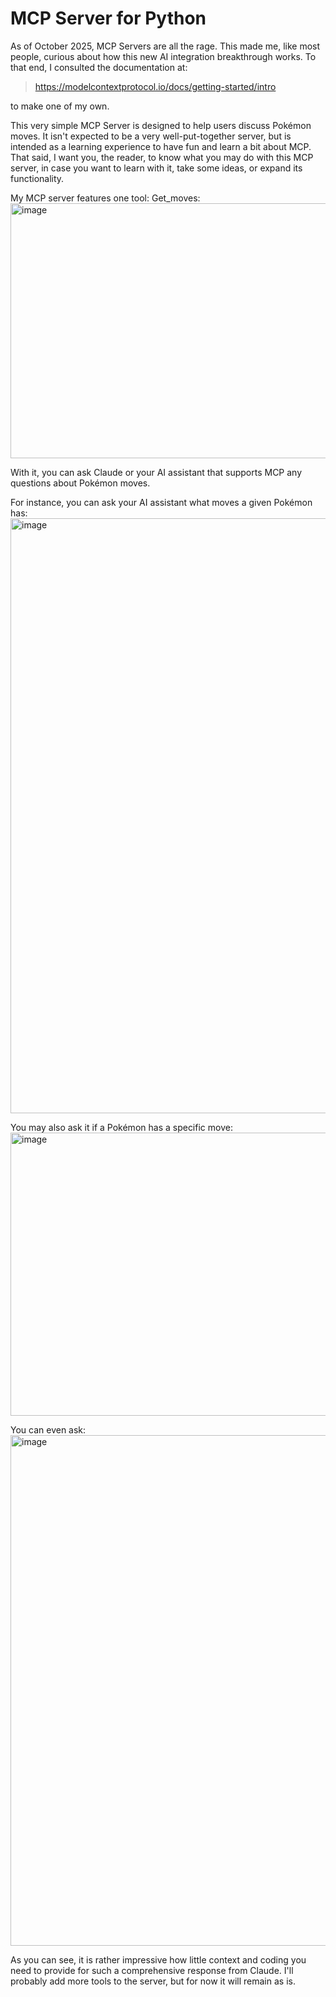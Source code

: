 # MCP Server for Python
As of October 2025, MCP Servers are all the rage. This made me, like most people, curious about how this new AI integration breakthrough works. 
To that end, I consulted the documentation at: 

> https://modelcontextprotocol.io/docs/getting-started/intro

to make one of my own.

This very simple MCP Server is designed to help users discuss Pokémon moves.
It isn't expected to be a very well-put-together server, but is intended as a learning experience to have fun and learn a bit about MCP.
That said, I want you, the reader, to know what you may do with this MCP server, in case you want to learn with it, take some ideas, or expand its functionality.

My MCP server features one tool: Get_moves:
<img width="932" height="408" alt="image" src="https://github.com/user-attachments/assets/78c3d158-8352-43c0-b7d6-7b1946f0a78f" />

With it, you can ask Claude or your AI assistant that supports MCP any questions about Pokémon moves.

For instance, you can ask your AI assistant what moves a given Pokémon has:
<img width="1415" height="952" alt="image" src="https://github.com/user-attachments/assets/712bf9c7-b1de-44ed-985e-fda4945e7f9c" />

You may also ask it if a Pokémon has a specific move:
<img width="1313" height="453" alt="image" src="https://github.com/user-attachments/assets/27e60f20-262e-40c8-9bcf-a93af9343212" />

You can even ask:
<img width="1172" height="817" alt="image" src="https://github.com/user-attachments/assets/dd531ffe-b147-48c0-9436-5366fa960b8e" />

As you can see, it is rather impressive how little context and coding you need to provide for such a comprehensive response from Claude. 
I'll probably add more tools to the server, but for now it will remain as is.




